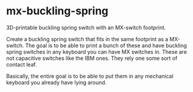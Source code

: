 # mx-buckling-spring
3D-printable buckling spring switch with an MX-switch footprint.


Create a buckling spring switch that fits in the same footprint as a MX-switch. The goal is to be able to print a bunch of these and have buckling spring switches in any keyboard you can have MX switches in. These are not capacitive switches like the IBM ones. They rely one some sort of contact leaf.

Basically, the entire goal is to be able to put them in any mechanical keyboard you already have lying around.
